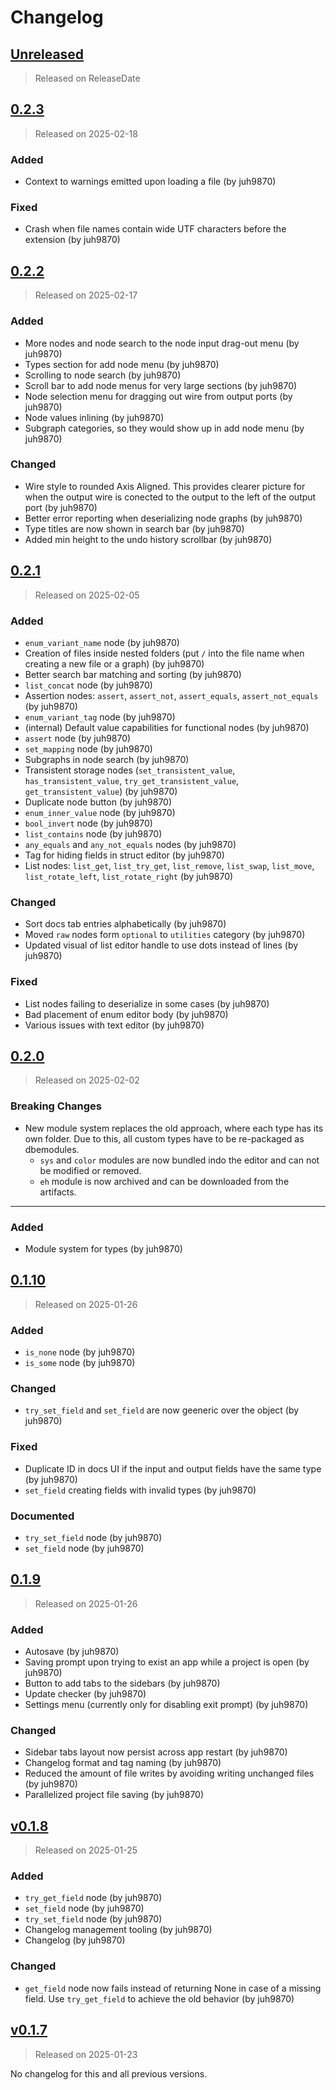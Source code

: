# Changelog

<!-- next-header -->

## [Unreleased]

> Released on ReleaseDate

## [0.2.3]

> Released on 2025-02-18

### Added

- Context to warnings emitted upon loading a file (by juh9870)

### Fixed

- Crash when file names contain wide UTF characters before the extension (by juh9870)

## [0.2.2]

> Released on 2025-02-17

### Added

- More nodes and node search to the node input drag-out menu (by juh9870)
- Types section for add node menu (by juh9870)
- Scrolling to node search (by juh9870)
- Scroll bar to add node menus for very large sections (by juh9870)
- Node selection menu for dragging out wire from output ports (by juh9870)
- Node values inlining (by juh9870)
- Subgraph categories, so they would show up in add node menu (by juh9870)

### Changed

- Wire style to rounded Axis Aligned. This provides clearer picture for when the output wire is conected to the output to the left of the output port (by juh9870)
- Better error reporting when deserializing node graphs (by juh9870)
- Type titles are now shown in search bar (by juh9870)
- Added min height to the undo history scrollbar (by juh9870)

## [0.2.1]

> Released on 2025-02-05

### Added

- `enum_variant_name` node (by juh9870)
- Creation of files inside nested folders (put `/` into the file name when creating a new file or a graph) (by juh9870)
- Better search bar matching and sorting (by juh9870)
- `list_concat` node (by juh9870)
- Assertion nodes: `assert`, `assert_not`, `assert_equals`, `assert_not_equals` (by juh9870)
- `enum_variant_tag` node (by juh9870)
- (internal) Default value capabilities for functional nodes (by juh9870)
- `assert` node (by juh9870)
- `set_mapping` node (by juh9870)
- Subgraphs in node search (by juh9870)
- Transistent storage nodes (`set_transistent_value`, `has_transistent_value`, `try_get_transistent_value`,
  `get_transistent_value`) (by juh9870)
- Duplicate node button (by juh9870)
- `enum_inner_value` node (by juh9870)
- `bool_invert` node (by juh9870)
- `list_contains` node (by juh9870)
- `any_equals` and `any_not_equals` nodes (by juh9870)
- Tag for hiding fields in struct editor (by juh9870)
- List nodes: `list_get`, `list_try_get`, `list_remove`, `list_swap`, `list_move`, `list_rotate_left`,
  `list_rotate_right` (by juh9870)

### Changed

- Sort docs tab entries alphabetically (by juh9870)
- Moved `raw` nodes form `optional` to `utilities` category (by juh9870)
- Updated visual of list editor handle to use dots instead of lines (by juh9870)

### Fixed

- List nodes failing to deserialize in some cases (by juh9870)
- Bad placement of enum editor body (by juh9870)
- Various issues with text editor (by juh9870)

## [0.2.0]

> Released on 2025-02-02

### Breaking Changes

- New module system replaces the old approach, where each type has its own folder. Due to this, all custom types have to
  be re-packaged as dbemodules.
    - `sys` and `color` modules are now bundled indo the editor and can not be modified or removed.
    - `eh` module is now archived and can be downloaded from the artifacts.

---

### Added

- Module system for types (by juh9870)

## [0.1.10]

> Released on 2025-01-26

### Added

- `is_none` node (by juh9870)
- `is_some` node (by juh9870)

### Changed

- `try_set_field` and `set_field` are now geeneric over the object (by juh9870)

### Fixed

- Duplicate ID in docs UI if the input and output fields have the same type (by juh9870)
- `set_field` creating fields with invalid types (by juh9870)

### Documented

- `try_set_field` node (by juh9870)
- `set_field` node (by juh9870)

## [0.1.9]

> Released on 2025-01-26

### Added

- Autosave (by juh9870)
- Saving prompt upon trying to exist an app while a project is open (by juh9870)
- Button to add tabs to the sidebars (by juh9870)
- Update checker (by juh9870)
- Settings menu (currently only for disabling exit prompt) (by juh9870)

### Changed

- Sidebar tabs layout now persist across app restart (by juh9870)
- Changelog format and tag naming (by juh9870)
- Reduced the amount of file writes by avoiding writing unchanged files (by juh9870)
- Parallelized project file saving (by juh9870)

## [v0.1.8]

> Released on 2025-01-25

### Added

- `try_get_field` node (by juh9870)
- `set_field` node (by juh9870)
- `try_set_field` node (by juh9870)
- Changelog management tooling (by juh9870)
- Changelog (by juh9870)

### Changed

- `get_field` node now fails instead of returning None in case of a missing field. Use `try_get_field` to achieve the
  old behavior (by juh9870)

## [v0.1.7]

> Released on 2025-01-23

No changelog for this and all previous versions.

<!-- next-url -->
[Unreleased]: https://github.com/juh9870/squidhammer/compare/v0.2.3...HEAD
[0.2.3]: https://github.com/juh9870/squidhammer/compare/v0.2.2...v0.2.3
[0.2.2]: https://github.com/juh9870/squidhammer/compare/v0.2.1...v0.2.2

[0.2.1]: https://github.com/juh9870/squidhammer/compare/v0.2.0...v0.2.1

[0.2.0]: https://github.com/juh9870/squidhammer/compare/v0.1.10...v0.2.0

[0.1.10]: https://github.com/juh9870/squidhammer/compare/v0.1.9...v0.1.10

[0.1.9]: https://github.com/juh9870/dbe/compare/squidhammer-v0.1.8...v0.1.9

[v0.1.8]: https://github.com/juh9870/dbe/compare/squidhammer-v0.1.7...squidhammer-v0.1.8

[v0.1.7]: https://github.com/juh9870/dbe/compare/squidhammer-v0.1.6...squidhammer-v0.1.7

[v0.1.6]: https://github.com/juh9870/dbe/compare/squidhammer-v0.1.5...squidhammer-v0.1.6

[v0.1.5]: https://github.com/juh9870/dbe/compare/squidhammer-v0.1.4...squidhammer-v0.1.5

[v0.1.4]: https://github.com/juh9870/dbe/compare/squidhammer-v0.1.3...squidhammer-v0.1.4

[v0.1.3]: https://github.com/juh9870/dbe/compare/scrapyard_editor-v0.1.2...squidhammer-v0.1.3

[v0.1.2]: https://github.com/juh9870/dbe/compare/scrapyard_editor-v0.1.1...scrapyard_editor-v0.1.2

[v0.1.1]: https://github.com/juh9870/dbe/compare/scrapyard_editor-v0.1.0...scrapyard_editor-v0.1.1

[v0.1.0]: https://github.com/juh9870/dbe/tree/scrapyard_editor-v0.1.0